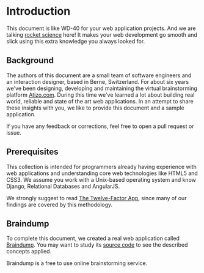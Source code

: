 # Introduction #

This document is like WD-40 for your web application projects. And we are talking [rocket science](https://en.wikipedia.org/wiki/WD-40) here! It makes your web development go smooth and slick using this extra knowledge you always looked for.


## Background ##

The authors of this document are a small team of software engineers and an interaction designer, based in Berne, Switzerland. For about six years we've been designing, developing and maintaining the virtual brainstorming platform [Atizo.com](https://www.atizo.com). During this time we've learned a lot about building real world, reliable and state of the art web applications. In an attempt to share these insights with you, we like to provide this document and a sample application.

If you have any feedback or corrections, feel free to open a pull request or issue.


## Prerequisites ##

This collection is intended for programmers already having experience with web applications and understanding core web technologies like HTML5 and CSS3. We assume you work with a Unix-based operating system and know Django, Relational Databases and AngularJS.

We strongly suggest to read [The Twelve-Factor App](http://12factor.net/), since many of our findings are covered by this methodology.


## Braindump ##

To complete this document, we created a real web application called [Braindump](). You may want to study its [source code]() to see the described concepts applied.

Braindump is a free to use online brainstorming service.
